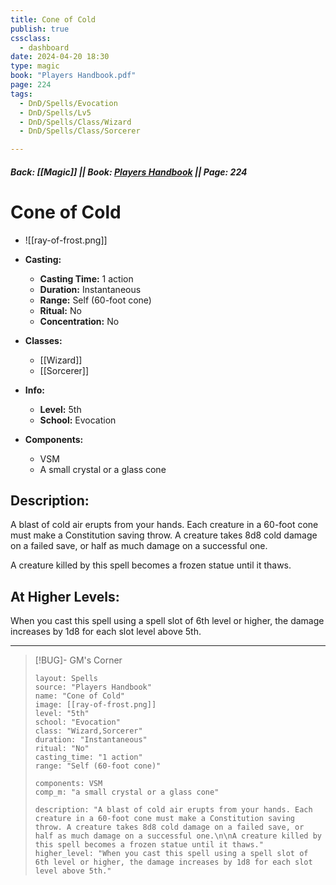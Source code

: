 ```yaml
---
title: Cone of Cold
publish: true
cssclass:
  - dashboard
date: 2024-04-20 18:30
type: magic
book: "Players Handbook.pdf"
page: 224
tags:
  - DnD/Spells/Evocation
  - DnD/Spells/Lv5
  - DnD/Spells/Class/Wizard
  - DnD/Spells/Class/Sorcerer

---
```


##### Back: [[Magic]] || Book: [Players Handbook](https://drive.google.com/drive/folders/1O5bhpYizcIT5xxAoLOuzCRht_PVS7VSG?usp=sharing) || Page: 224

# Cone of Cold
- ![[ray-of-frost.png]]
- **Casting:**
    - **Casting Time:** 1 action
    - **Duration:** Instantaneous
    - **Range:** Self (60-foot cone)
    - **Ritual:** No
    - **Concentration:** No
- **Classes:**
    - [[Wizard]]
    - [[Sorcerer]]

- **Info:**
    - **Level:** 5th
    - **School:** Evocation
- **Components:**
    - VSM
    - A small crystal or a glass cone

## Description:
A blast of cold air erupts from your hands. Each creature in a 60-foot cone must make a Constitution saving throw. A creature takes 8d8 cold damage on a failed save, or half as much damage on a successful one.

A creature killed by this spell becomes a frozen statue until it thaws.

## At Higher Levels:
When you cast this spell using a spell slot of 6th level or higher, the damage increases by 1d8 for each slot level above 5th.

---

> [!BUG]- GM's Corner
>
> ```statblock
> layout: Spells
> source: "Players Handbook"
> name: "Cone of Cold"
> image: [[ray-of-frost.png]]
> level: "5th"
> school: "Evocation"
> class: "Wizard,Sorcerer"
> duration: "Instantaneous"
> ritual: "No"
> casting_time: "1 action"
> range: "Self (60-foot cone)"
>
> components: VSM
> comp_m: "a small crystal or a glass cone"
>
> description: "A blast of cold air erupts from your hands. Each creature in a 60-foot cone must make a Constitution saving throw. A creature takes 8d8 cold damage on a failed save, or half as much damage on a successful one.\n\nA creature killed by this spell becomes a frozen statue until it thaws."
> higher_level: "When you cast this spell using a spell slot of 6th level or higher, the damage increases by 1d8 for each slot level above 5th."
> ```
